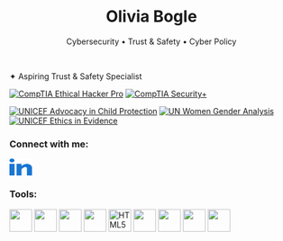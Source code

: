 <h1 align="center"> Olivia Bogle </h1>
 <p align="center">
  Cybersecurity • Trust & Safety • Cyber Policy
</p>
 <br>
  </p>

✦
 Aspiring Trust & Safety Specialist
 
[![CompTIA Ethical Hacker Pro](https://img.shields.io/badge/CompTIA-Ethical%20Hacker%20Pro-red?style=for-the-badge&logo=comptia&logoColor=white)](https://www.comptia.org/certifications/certified-ethical-hacker)
[![CompTIA Security+](https://img.shields.io/badge/CompTIA-Security%2B-blue?style=for-the-badge&logo=comptia&logoColor=white)](https://www.comptia.org/certifications/security)

[![UNICEF Advocacy in Child Protection](https://img.shields.io/badge/UNICEF-Advocacy%20in%20Child%20Protection%20Coordination%20Groups-00ADEF?style=for-the-badge&logo=unicef&logoColor=white)](certs/Adv-CP-Coordination-Groups_Module_certificate.pdf)
[![UN Women Gender Analysis](https://img.shields.io/badge/UN%20Women-Gender%20Analysis%20%26%20Digital%20Inclusion-purple?style=for-the-badge&logo=unwomen&logoColor=white)](certs/GADI_Certificate.pdf)
[![UNICEF Ethics in Evidence](https://img.shields.io/badge/UNICEF-Introduction%20to%20Ethics%20in%20Evidence%20Generation-0099cc?style=for-the-badge&logo=unicef&logoColor=white)](certs/IEEG2021_basic_Course_certificate.pdf)



<h3>Connect with me: <br> </h3>



  <p3>
<a href="https://linkedin.com/in/oliviabogle2025" target="blank"><img align="center" src="https://raw.githubusercontent.com/teamedwardforever/Readme-Generator/71f25dd8b98329b168142a6b782a107b75eab178/svg/Social/linked-in-alt.svg" alt="oliviabogle2025" height="30" width="40" /></a>


<h3>Tools:</h3>
  
<p>
  <img src="https://cdn.jsdelivr.net/gh/devicons/devicon/icons/python/python-original.svg" width="40" height="40" />
  <img src="https://cdn.jsdelivr.net/gh/devicons/devicon/icons/cplusplus/cplusplus-original.svg" width="40" height="40" />
  <img src="https://cdn.jsdelivr.net/gh/devicons/devicon/icons/javascript/javascript-original.svg" width="40" height="40" />
  <img src="https://cdn.jsdelivr.net/gh/devicons/devicon/icons/mysql/mysql-original.svg" width="40" height="40" />
  <img src="https://cdn.jsdelivr.net/gh/devicons/devicon/icons/html5/html5-original.svg" width="40" height="40" title="HTML5" />
  <img src="https://cdn.jsdelivr.net/gh/devicons/devicon/icons/css3/css3-original.svg" width="40" height="40" />
  <img src="https://cdn.jsdelivr.net/gh/devicons/devicon/icons/visualstudio/visualstudio-plain.svg" width="40" height="40" />
  <img src="https://cdn.jsdelivr.net/gh/devicons/devicon/icons/vscode/vscode-original.svg" width="40" height="40" />
  <img src="https://cdn.jsdelivr.net/gh/devicons/devicon/icons/github/github-original.svg" width="40" height="40" />
</p>





